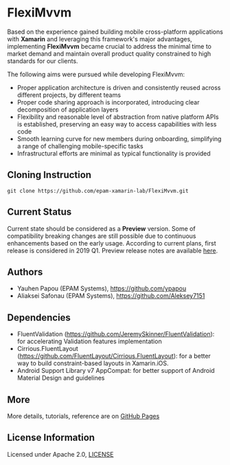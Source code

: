 # FlexiMvvm

Based on the experience gained building mobile cross-platform applications with **Xamarin** and leveraging this framework's major advantages, implementing **FlexiMvvm** became crucial to address the minimal time to market demand and maintain overall product quality constrained to high standards for our clients.

The following aims were pursued while developing FlexiMvvm:
* Proper application architecture is driven and consistently reused across different projects, by different teams
* Proper code sharing approach is incorporated, introducing clear decomposition of application layers
* Flexibility and reasonable level of abstraction from native platform APIs is established, preserving an easy way to access capabilities with less code
* Smooth learning curve for new members during onboarding, simplifying a range of challenging mobile-specific tasks
* Infrastructural efforts are minimal as typical functionality is provided

## Cloning Instruction

```
git clone https://github.com/epam-xamarin-lab/FlexiMvvm.git
```

## Current Status

Current state should be considered as a **Preview** version.
Some of compatibility breaking changes are still possible due to continuous enhancements based on the early usage.
According to current plans, first release is considered in 2019 Q1.
Preview release notes are available [here](https://github.com/epam-xamarin-lab/FlexiMvvm/blob/master/release_notes.md).

## Authors

* Yauhen Papou (EPAM Systems), https://github.com/ypapou
* Aliaksei Safonau (EPAM Systems), https://github.com/Aleksey7151

## Dependencies

* FluentValidation (https://github.com/JeremySkinner/FluentValidation): for accelerating Validation features implementation
* Cirrious.FluentLayout (https://github.com/FluentLayout/Cirrious.FluentLayout): for a better way to build constraint-based layouts in Xamarin.iOS.
* Android Support Library v7 AppCompat: for better support of Android Material Design and guidelines

## More

More details, tutorials, reference are on [GitHub Pages](https://epam-xamarin-lab.github.io/FlexiMvvm/)

## License Information

Licensed under Apache 2.0, [LICENSE](https://github.com/epam-xamarin-lab/FlexiMvvm/blob/master/LICENSE)

